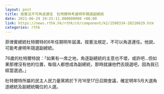 ```yaml
---
layout: post
title: 按憲法不可角逐連任　杜特爾特考慮明年競選副總統
date: 2021-06-29 19:25:11.000000000 +08:00
link: https://news.rthk.hk/rthk/ch/component/k2/1598334-20210629.htm
categories: rthk
---
```


菲律賓總統杜特爾特的6年任期明年屆滿，按憲法規定，不可以角逐連任。他說，可能考慮明年競選副總統。

76歲的杜特爾特說：「如果有一席之地，角逐副總統的主意也不壞，或許吧...但如果那裡沒有他的位置，每個人都想成為副總統，那時就讓他們去競選吧，因為我已經當選過。」

杜特爾特所屬的民主人民力量黨將於下月16至17日召開會議，確定明年5月大選角逐總統及副總統職位的人選。
　
